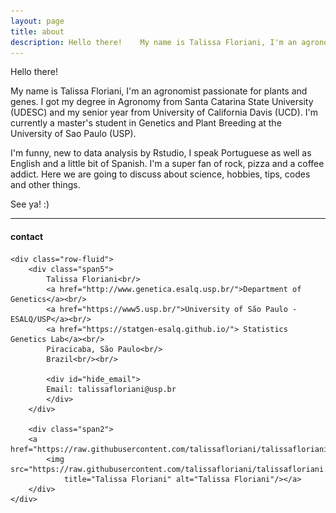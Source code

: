 ```yaml
---
layout: page
title: about
description: Hello there!    My name is Talissa Floriani, I'm an agronomist passionate for plants and genes.
---
```

Hello there!    

My name is Talissa Floriani, I'm an agronomist passionate for plants and genes. I got my degree in Agronomy from Santa Catarina State University (UDESC) and my senior year from University of California Davis (UCD). I'm currently a master's student in Genetics and Plant Breeding at the University of Sao Paulo (USP).  

I'm funny, new to data analysis by Rstudio, I speak Portuguese as well as English and a little bit of Spanish. I'm a super fan of rock, pizza and a coffee addict. Here we are going to discuss about science, hobbies, tips, codes and other things.    

See ya! :)





---

<div class="container">
<h4><a name="Contact"></a>contact</h4>

    <div class="row-fluid">
        <div class="span5">
            Talissa Floriani<br/>
            <a href="http://www.genetica.esalq.usp.br/">Department of Genetics</a><br/>
            <a href="https://www5.usp.br/">University of São Paulo - ESALQ/USP</a><br/>
            <a href="https://statgen-esalq.github.io/"> Statistics Genetics Lab</a><br/>
            Piracicaba, São Paulo<br/>
            Brazil<br/><br/>

            <div id="hide_email">
            Email: talissafloriani@usp.br
            </div>
        </div>  
 
        <div class="span2">
        <a href="https://raw.githubusercontent.com/talissafloriani/talissafloriani.github.io/main/assets/prof_pic_2021.jpg">
            <img src="https://raw.githubusercontent.com/talissafloriani/talissafloriani.github.io/main/assets/prof_pic_2021.jpg">
                title="Talissa Floriani" alt="Talissa Floriani"/></a>
        </div>
    </div>
</div>
